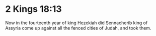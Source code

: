 # 2 Kings 18:13

Now in the fourteenth year of king Hezekiah did Sennacherib king of Assyria come up against all the fenced cities of Judah, and took them.